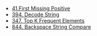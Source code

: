 + [41.First Missing Positive](https://github.com/pwang1997/blog/blob/main/leetcode/2022.05/First-Missing-Positive.md)
+ [394. Decode String](https://github.com/pwang1997/blog/blob/main/leetcode/2022.05/Decode-String.md)
+ [347. Top K Frequent Elements](https://github.com/pwang1997/blog/blob/main/leetcode/2022.05/Top-K-Frequent-Elements.md)
+ [844. Backspace String Compare](https://github.com/pwang1997/blog/blob/main/leetcode/2022.05/Backspace-String-Compare.md)